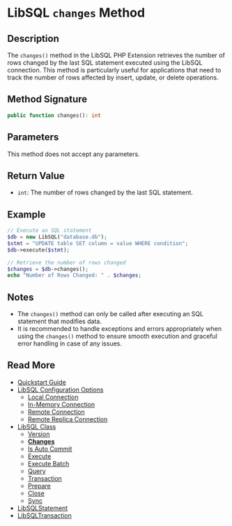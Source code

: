 # LibSQL `changes` Method

## Description

The `changes()` method in the LibSQL PHP Extension retrieves the number of rows changed by the last SQL statement executed using the LibSQL connection. This method is particularly useful for applications that need to track the number of rows affected by insert, update, or delete operations.

## Method Signature

```php
public function changes(): int
```

## Parameters

This method does not accept any parameters.

## Return Value

- `int`: The number of rows changed by the last SQL statement.

## Example

```php
// Execute an SQL statement
$db = new LibSQL("database.db");
$stmt = "UPDATE table SET column = value WHERE condition";
$db->execute($stmt);

// Retrieve the number of rows changed
$changes = $db->changes();
echo "Number of Rows Changed: " . $changes;
```

## Notes

- The `changes()` method can only be called after executing an SQL statement that modifies data.
- It is recommended to handle exceptions and errors appropriately when using the `changes()` method to ensure smooth execution and graceful error handling in case of any issues.

## Read More

- [Quickstart Guide](quick-start.md)
- [LibSQL Configuration Options](000-configuration.md)
    - [Local Connection](001-local-connection.md)
    - [In-Memory Connection](002-memory-connection.md)
    - [Remote Connection](003-remote-connection.md)
    - [Remote Replica Connection](004-remote-replica-connection.md)
- [LibSQL Class](005-LibSQL-class.md)
    - [Version](006-version.md)
    - **[Changes](007-changes.md)**
    - [Is Auto Commit](008-isAutocommit.md)
    - [Execute](009-execute.md)
    - [Execute Batch](010-executeBatch.md)
    - [Query](011-query.md)
    - [Transaction](012-transaction.md)
    - [Prepare](013-prepare.md)
    - [Close](014-close.md)
    - [Sync](015-sync.md)
- [LibSQLStatement](016-LibSQLStatement.md)
- [LibSQLTransaction](017-LibSQLTransaction.md)

